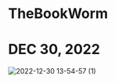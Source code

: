 # TheBookWorm
# DEC 30, 2022
![2022-12-30 13-54-57 (1)](https://user-images.githubusercontent.com/90817505/210107895-119a9cf1-bf6a-4685-ba18-0c623e612c44.gif)
